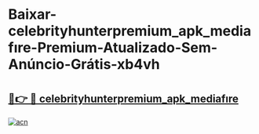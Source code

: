 # Baixar-celebrityhunterpremium_apk_mediafıre-Premium-Atualizado-Sem-Anúncio-Grátis-xb4vh

# <h2><a href="https://moqdrq.esa.edu.pl?src=celebrityhunterpremium_apk_mediafıre&ref=xb4vh">🔗👉 🔴 celebrityhunterpremium_apk_mediafıre</a></h2>

[![acn](https://github.com/user-attachments/assets/0f9c940e-d8b0-45ae-aac7-cd30a18b3e1c)](https://moqdrq.esa.edu.pl?src=celebrityhunterpremium_apk_mediafıre&ref=xb4vh)

